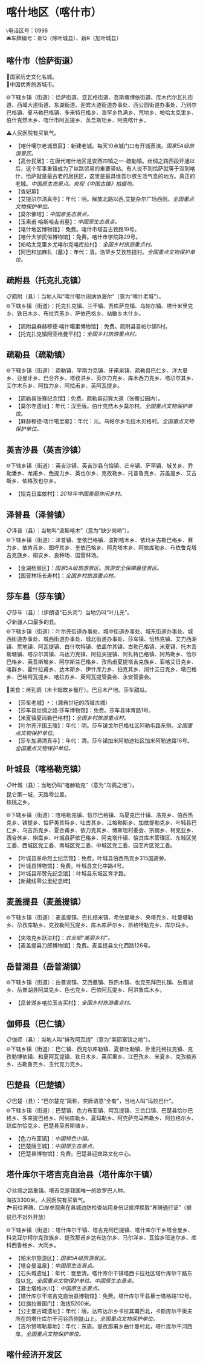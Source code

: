 # 喀什地区（喀什市）  
📞电话区号：0998  
🚘车牌编号：新Q（除叶城县）、新R（加叶城县）  

## 喀什市（恰萨街道）  
🚩国家历史文化名城。   
🏅中国优秀旅游城市。   
 
🌐下辖乡镇（街道）：恰萨街道、亚瓦格街道、吾斯塘博依街道、库木代尔瓦扎街道、西域大道街道、东湖街道、迎宾大道街道办事处、西公园街道办事处、乃则尔巴格镇、夏马勒巴格镇、多来特巴格乡、浩罕乡色满乡、荒地乡、帕哈太克里乡、伯什克然木乡、喀什市阿瓦提乡、英吾斯坦乡、阿克喀什乡。   
  
⚠️人民医院有买氧气。  
  
* 【喀什噶尔老城景区】：新建老城。每天10点城门口有开城表演。*国家5A级旅游景区。*  
* 【高台民居】：在唐代喀什地区是安西四镇之一-疏勒镇。丝绸之路西段开通以后，这个军事重镇成为了丝路贸易的重要驿站。有人说不到恰萨就等于没到喀什，恰萨就是最古老的居民区，这里是最具维吾尔族生活气息的地方。真正的老城。*中国原生态景点。央视《中国古镇》拍摄地。*  
* 【香妃墓】  
* 【艾提尕尔清真寺】：年代：明。解放北路以西,艾提杂尔广场西侧。*全国重点文物保护单位。*   
* 【莫尔佛塔】：*中国原生态景点。*  
* 【玉素甫·哈斯哈吉甫墓】：*中国原生态景点。*  
* 【喀什地区博物馆】：免费。喀什市塔吾古孜路19号。   
* 【喀什大学民俗博物馆】：免费。喀什市学院路29号。   
* 【帕哈太克里乡尤喀尔克喀库拉村】：*全国乡村旅游重点村。*  
* 【阿巴和加麻扎（墓）】：年代：清。浩罕乡艾孜热提村。*全国重点文物保护单位。*   

## 疏附县（托克扎克镇）  
📋疏附（县）：当地人叫“喀什噶尔阔纳协海尔”（意为“喀什老城”）。   
🌐下辖乡镇（街道）：托克扎克镇、兰干镇、吾库萨克镇、乌帕尔镇、塔什米里克乡、铁日木乡、布拉克苏乡、萨依巴格乡、站敏乡木什乡。   
  
* 【疏附县麻赫穆德·喀什噶里博物馆】：免费。疏附县吾帕尔镇5村。   
* 【托克扎克镇阿亚格曼干村】：*全国乡村旅游重点村。*    

## 疏勒县（疏勒镇）  
🌐下辖乡镇（街道）：疏勒镇、罕南力克镇、牙甫泉镇、疏勒县巴仁乡、洋大曼乡、亚曼牙乡、巴合齐乡、塔孜洪乡、英尔力克乡、库木西力克乡、塔尕尔其乡、艾尔木东乡、阿拉力乡、阿拉甫乡、英阿瓦提乡。   
  
* 【疏勒县张骞纪念馆】：免费。疏勒县迎宾大道（张骞公园内）。   
* 【莫尔寺遗址】：年代：汉至唐。伯什克然木乡莫尔村。*全国重点文物保护单位。*   
* 【麻赫穆德·喀什噶里墓】：年代：元。乌帕尔乡毛拉木贝格村。*全国重点文物保护单位。*   

## 英吉沙县（英吉沙镇）  
🌐下辖乡镇（街道）：英吉沙镇、英吉沙县乌恰镇、芒辛镇、萨罕镇、城关乡、乔勒潘乡、龙甫乡、色提力乡、英也尔乡、克孜勒乡、托普鲁克乡、苏盖提乡、艾古斯乡、依格孜也尔乡。   
  
* 【恰克日库依村】：*2018年中国美丽休闲乡村。*  

## 泽普县（泽普镇）  
📋泽普（县）：当地叫“波斯喀木”（意为“缺少岗哨”）。   
🌐下辖乡镇（街道）：泽普镇、奎依巴格镇、波斯喀木乡、依玛乡古勒巴格乡、赛力乡、依肯苏乡、图呼其乡、奎依巴格乡、阿克塔木乡、阿依库勒乡、布依鲁克塔吉克族乡、桐安乡、良种场、国营林场。   
  
* 【金湖杨景区】：*国家5A级旅游景区。旅游安全保障最佳景区。*  
* 【国营林场长寿村】：*全国乡村旅游重点村。*  

## 莎车县（莎车镇）  
📋莎车（县）：（伊朗语“石头河”）当地仍叫“叶儿羌”。   
📋新疆人口最多的县。  
🌐下辖乡镇（街道）：叶尔羌街道办事处、城中街道办事处、城东街道办事处、城西街道办事处、城西街道办事处、城北街道办事处、莎车镇、恰热克镇、艾力西湖镇、荒地镇、阿瓦提镇、白什坎特镇、依盖尔其镇、古勒巴格镇、米夏镇、托木吾斯塘镇、塔尕尔其镇、乌达力克镇、阿拉买提镇、阿扎特巴格镇、阿热勒乡、恰尔巴格乡、英吾斯塘乡、阿尔斯兰巴格乡、孜热甫夏提塔吉克族乡、亚喀艾日克乡、喀群乡、霍什拉甫乡、达木斯乡、伊什库力乡、拍克其乡、阔什艾日克乡、墩巴格乡、巴格阿瓦提乡、喀拉苏乡、英阿瓦提管委会、永安管委会。   
   
🍴美食：烤乳鸽（木卡姆故乡餐厅）。巴旦木产地。莎车甜瓜。    
  
* 【莎车老城】`*`：（源自世纪的西域古城）  
* 【莎车县丝绸之路·莎车博物馆】：免费。莎车县体育路1号。   
* 【米夏镇夏玛勒巴格村】：*全国乡村旅游重点村。*  
* 【叶尔羌汗国王陵】：年代：明。莎车镇戈尔巴格社区阿勒屯路东侧。*全国重点文物保护单位。*   
* 【莎车加满清真寺】：年代：清。莎车镇加米阿勒迪社区加米阿勒迪路16号。*全国重点文物保护单位。*   

## 叶城县（喀格勒克镇）  
📋叶城（县）：当地仍叫“喀赫勒克”（意为“乌鸦之地”）。   
昆仑第一城，天路零公里。   
核桃之乡。
  
🌐下辖乡镇（街道）：喀格勒克镇、恰尔巴格镇、乌夏克巴什镇、洛克乡、伯西热克乡、铁提乡、恰萨美其特乡、吐古其乡、江格勒斯乡、加依提勒克乡、叶城县巴仁乡、乌吉热克乡、夏合甫乡、依力克其乡、博斯坦村委会、宗朗乡、柯克亚乡、西合休乡、棋盘乡、叶城县萨依巴格乡、阿克塔什镇、恰其库木管理区、东城区党工委、西城区党工委、南城区党工委、中城区党工委、园艺片区党工委。   
  
* 【叶城县革命烈士纪念馆】：免费。叶城县伯西热克乡315国道旁。   
* 【叶城县博物馆】：免费。叶城县文化中路4号。   
* 【叶城县邓赞先纪念馆】：叶城县东城区育才路。   
* 【新藏线零公里纪念碑】

## 麦盖提县（麦盖提镇）  
🌐下辖乡镇（街道）：麦盖提镇、巴扎结米镇、希依提墩乡、央塔克乡、吐曼塔勒乡、尕孜库勒乡、克孜勒阿瓦提乡、库木库萨尔乡、昂格特勒克乡、库尔玛乡。   
  
* 【央塔克乡跃进村】：*农业部“美丽乡村”。*  
* 【麦盖提县刀郎博物馆】：免费。麦盖提县文化西路126号。   

## 岳普湖县（岳普湖镇）  
🌐下辖乡镇（街道）：岳普湖镇、艾西曼镇、铁热木镇、也克先拜巴扎镇、岳普湖乡、岳普湖县阿其克乡、色也克乡、巴依阿瓦提乡、阿洪鲁库木乡。   
  
* 【岳普湖乡喀拉玉吉买村】：*全国乡村旅游重点村。*  

## 伽师县（巴仁镇）  
📋伽师（县）：当地人叫“排孜阿瓦提”（意为“美丽富饶之地”）。   
🌐下辖乡镇（街道）：巴仁镇、西克尔库勒镇、夏普吐勒镇、卧里托格拉克镇、克孜勒博依镇、和夏阿瓦提镇、铁日木乡、英买里乡、江巴孜乡、米夏乡、克孜勒苏乡、古勒鲁克乡、玉代克力克乡。   
   

## 巴楚县（巴楚镇）  
📋巴楚（县）：“巴尔楚克”简称，突厥语意“全有”，当地人叫“玛拉巴什”。   
🌐下辖乡镇（街道）：巴楚镇、色力布亚镇、阿瓦提镇、三岔口镇、巴楚县恰尔巴格乡、多来提巴格乡、阿纳库勒乡、夏玛勒乡、阿克萨克马热勒乡、阿拉格尔乡、琼库尔恰克乡、巴楚县英吾斯塘乡。   
  
* 【色力布亚镇】：*中国特色小镇。*  
* 【巴楚唐王城】：*中国原生态景点。*  
* 【巴楚县博物馆】：免费。巴楚县迎宾路文化中心。   

## 塔什库尔干塔吉克自治县（塔什库尔干镇）  
📋丝绸之路重镇。塔吉克是我国唯一的欧罗巴人种。   
海拔3300米。人民医院有买氧气。   
🏞前往界碑、口岸参观需在县城边防检查站用身份证抵押换取“界碑通行证”（据说已不对外开放）    

🌐下辖乡镇（街道）：塔什库尔干镇、塔吉克阿巴提镇、塔什库尔干乡塔合曼乡、科克亚尔柯尔克孜族乡、提孜那甫乡达布达尔乡、马尔洋乡、瓦恰乡班迪尔乡、库科西鲁格乡、大同乡。   
  
* 【帕米尔旅游区】：*国家5A级旅游景区。*  
* 【塔合曼温泉】：*中国原生态景点。*  
* 【石头城遗址】：年代：晋至清。塔什库尔干镇塔西卡拉社区塔什库尔干路东段以北。*全国重点文物保护单位。中国原生态景点。*  
* 【慕士塔格冰川】：*中国原生态景点。*  
* 【塔什库尔干塔吉克自治县博物馆】：免费。塔什库尔干县慕士塔格路112号。   
* 【红旗拉普国门】：海拔5200米。   
* 【公主堡古城遗址】：年代：唐。达布达尔乡卡拉其甫西北，卡斯库尔干奥夫所在的塔什库尔干河谷西侧陡山上。*全国重点文物保护单位。*   
* 【吉尔赞喀勒墓地】：年代：东周。提孜那甫乡曲什曼村北，塔什库尔干河西岸。*全国重点文物保护单位。*   

## 喀什经济开发区  
